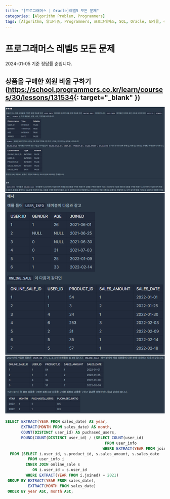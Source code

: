 ```yaml
---
title: "[프로그래머스 | Oracle]레벨5 모든 문제"
categories: [Algorithm Problem, Programmers]
tags: [Algorithm, 알고리즘, Programmers, 프로그래머스, SQL, Oracle, 오라클, 레벨5]
---
```


# 프로그래머스 레벨5 모든 문제

2024-01-05 기준 정답률 순입니다.

## 상품을 구매한 회원 비율 구하기(<https://school.programmers.co.kr/learn/courses/30/lessons/131534>{: target="_blank" })

![보호소에서 중성화한 동물(1)](/assets/img/posts/algorithm-problem/programmers/sql/oracle/level-5/상품을-구매한-회원-비율-구하기(1).png)
![보호소에서 중성화한 동물(2)](/assets/img/posts/algorithm-problem/programmers/sql/oracle/level-5/상품을-구매한-회원-비율-구하기(2).png)
![보호소에서 중성화한 동물(3)](/assets/img/posts/algorithm-problem/programmers/sql/oracle/level-5/상품을-구매한-회원-비율-구하기(3).png)

```sql
SELECT EXTRACT(YEAR FROM sales_date) AS year,
       EXTRACT(MONTH FROM sales_date) AS month,
       COUNT(DISTINCT user_id) AS puchased_users,
       ROUND(COUNT(DISTINCT user_id) / (SELECT COUNT(user_id)
                                            FROM user_info
                                           WHERE EXTRACT(YEAR FROM joined) = 2021), 1) AS puchased_ratio
  FROM (SELECT i.user_id, s.product_id, s.sales_amount, s.sales_date
          FROM user_info i
         INNER JOIN online_sale s
            ON i.user_id = s.user_id
         WHERE EXTRACT(YEAR FROM i.joined) = 2021)
 GROUP BY EXTRACT(YEAR FROM sales_date),
          EXTRACT(MONTH FROM sales_date)
 ORDER BY year ASC, month ASC;
```